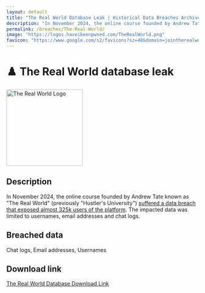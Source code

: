 ```yaml
---
layout: default
title: "The Real World Database Leak | Historical Data Breaches Archive"
description: "In November 2024, the online course founded by Andrew Tate known as The Real World suffered a data breach that exposed almost 325k users of the platform."
permalink: /breaches/The-Real-World/
image: "https://logos.haveibeenpwned.com/TheRealWorld.png"
favicon: "https://www.google.com/s2/favicons?sz=48&domain=jointherealworld.com"
---
```


# ♟️ The Real World database leak

<img src="https://logos.haveibeenpwned.com/TheRealWorld.png" alt="The Real World Logo" width="200" height="200">

## Description
In November 2024, the online course founded by Andrew Tate known as "The Real World" (previously "Hustler's University") <a href="https://redirect.trace.rip/?url=https://www.dailydot.com/debug/andrew-tate-the-real-world-hack/" target="_blank" rel="noopener">suffered a data breach that exposed almost 325k users of the platform</a>. The impacted data was limited to usernames, email addresses and chat logs.

## Breached data

Chat logs, Email addresses, Usernames

## Download link

[The Real World Database Download Link](https://redirect.trace.rip/?url=https://web.archive.org/web/20250903121755/https://pastes.fmhy.net/AKHcxn)